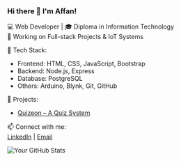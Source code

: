 ### Hi there 👋 I'm Affan!

💻 Web Developer | 🎓 Diploma in Information Technology  
🚀 Working on Full-stack Projects & IoT Systems

🔧 Tech Stack:
- Frontend: HTML, CSS, JavaScript, Bootstrap
- Backend: Node.js, Express
- Database: PostgreSQL
- Others: Arduino, Blynk, Git, GitHub

📌 Projects:
- [Quizeon – A Quiz System](https://github.com/mdaffan07/quizeon)

📫 Connect with me:  
[LinkedIn](https://www.linkedin.com/in/mohammad-affan-53b0a7257/) | [Email](mailto:affanmohammad119@gmail.com)

![Your GitHub Stats](https://github-readme-stats.vercel.app/api?username=mdaffan07&show_icons=true&theme=github_dark)
